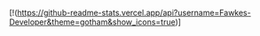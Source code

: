 [!(https://github-readme-stats.vercel.app/api?username=Fawkes-Developer&theme=gotham&show_icons=true)]

